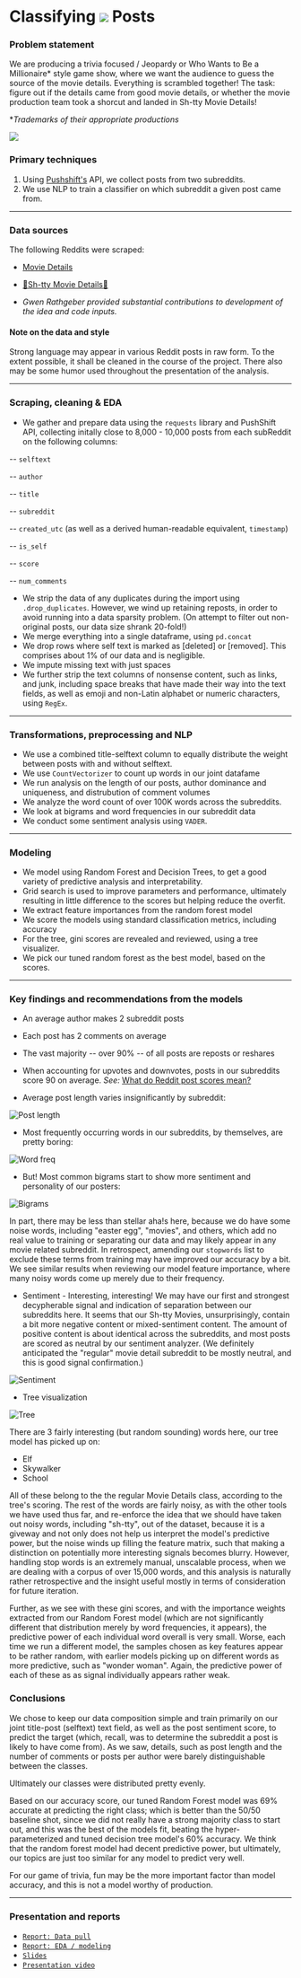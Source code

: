 # Classifying ![](./images/reddit_icon.png) Posts

### Problem statement

We are producing a trivia focused / Jeopardy or Who Wants to Be a Millionaire* style game show, where we want the audience to guess the source of the movie details. Everything is scrambled together! The task: figure out if the details came from good movie details, or whether the movie production team took a shorcut and landed in Sh-tty Movie Details!

*_Trademarks of their appropriate productions_

![](https://www.bigraildiversity.co.uk/wp-content/uploads/2018/10/Night-at-the-Movies-Converted-900x600.png)

### Primary techniques

1. Using [Pushshift's](https://github.com/pushshift/api) API, we collect posts from two subreddits.
2. We use NLP to train a classifier on which subreddit a given post came from.
  
---

### Data sources

The following Reddits were scraped:

* [Movie Details](https://www.reddit.com/r/MovieDetails/)
* [💩Sh-tty Movie Details💩](https://www.reddit.com/r/shittymoviedetails/)

* _Gwen Rathgeber provided substantial contributions to development of the idea and code inputs._


#### Note on the data and style

Strong language may appear in various Reddit posts in raw form. To the extent possible, it shall be cleaned in the course of the project. There also may be some humor used throughout the presentation of the analysis.

---

### Scraping, cleaning & EDA

* We gather and prepare data using the `requests` library and PushShift API, collecting initally close to 8,000 - 10,000 posts from each subReddit on the following columns:

-- `selftext`

-- `author`

-- `title`

-- `subreddit`

-- `created_utc` (as well as a derived human-readable equivalent, `timestamp`)

-- `is_self`

-- `score`

-- `num_comments`

* We strip the data of any duplicates during the import using `.drop_duplicates`. However, we wind up retaining reposts, in order to avoid running into a data sparsity problem. (On attempt to filter out non-original posts, our data size shrank 20-fold!)
* We merge everything into a single dataframe, using `pd.concat`
* We drop rows where self text is marked as [deleted] or [removed]. This comprises about 1% of our data and is negligible.
* We impute missing text with just spaces
* We further strip the text columns of nonsense content, such as links, and junk, including space breaks that have made their way into the text fields, as well as emoji and non-Latin alphabet or numeric characters, using `RegEx`.

--- 

### Transformations, preprocessing and NLP

* We use a combined title-selftext column to equally distribute the weight between posts with and without selftext.
* We use `CountVectorizer` to count up words in our joint datafame
* We run analysis on the length of our posts, author dominance and uniqueness, and distrubution of comment volumes
* We analyze the word count of over 100K words across the subreddits.
* We look at bigrams and word frequencies in our subreddit data
* We conduct some sentiment analysis using `VADER`.

---

### Modeling

* We model using Random Forest and Decision Trees, to get a good variety of predictive analysis and interpretability.
* Grid search is used to improve parameters and performance, ultimately resulting in little difference to the scores but helping reduce the overfit.
* We extract feature importances from the random forest model
* We score the models using standard classification metrics, including accuracy
* For the tree, gini scores are revealed and reviewed, using a tree visualizer.
* We pick our tuned random forest as the best model, based on the scores.
  
---

### Key findings and recommendations from the models

* An average author makes 2 subreddit posts 
* Each post has 2 comments on average
* The vast majority -- over 90% -- of all posts are reposts or reshares
* When accounting for upvotes and downvotes, posts in our subreddits score 90 on average. _See:_ [What do Reddit post scores mean?](https://www.reddit.com/wiki/faq#wiki_how_is_a_submission.27s_score_determined.3F)

* Average post length varies insignificantly by subreddit:

![Post length](./images/post_length.png)

* Most frequently occurring words in our subreddits, by themselves, are pretty boring:

![Word freq](./images/word_freq.png)

* But! Most common bigrams start to show more sentiment and personality of our posters:

![Bigrams](./images/bigrams.png)

In part, there may be less than stellar aha!s here, because we do have some noise words, including "easter egg", "movies", and others, which add no real value to training or separating our data and may likely appear in any movie related subreddit. In retrospect, amending our `stopwords` list to exclude these terms from training may have improved our accuracy by a bit. We see similar results when reviewing our model feature importance, where many noisy words come up merely due to their frequency.

* Sentiment - Interesting, interesting! We may have our first and strongest decypherable signal and indication of separation between our subreddits here. It seems that our Sh-tty Movies, unsurprisingly, contain a bit more negative content or mixed-sentiment content. The amount of positive content is about identical across the subreddits, and most posts are scored as neutral by our sentiment analyzer. (We definitely anticipated the "regular" movie detail subreddit to be mostly neutral, and this is good signal confirmation.)

![Sentiment](./images/sentiment.jpg)

* Tree visualization

![Tree](./images/tree.png)

There are 3 fairly interesting (but random sounding) words here, our tree model has picked up on:

* Elf
* Skywalker
* School

All of these belong to the the regular Movie Details class, according to the tree's scoring. The rest of the words are fairly noisy, as with the other tools we have used thus far, and re-enforce the idea that we should have taken out noisy words, including "sh-tty", out of the dataset, because it is a giveway and not only does not help us interpret the model's predictive power, but the noise winds up filling the feature matrix, such that making a distinction on potentially more interesting signals becomes blurry. However, handling stop words is an extremely manual, unscalable process, when we are dealing with a corpus of over 15,000 words, and this analysis is naturally rather retrospective and the insight useful mostly in terms of consideration for future iteration.

Further, as we see with these gini scores, and with the importance weights extracted from our Random Forest model (which are not significantly different that distribution merely by word frequencies, it appears), the predictive power of each individual word overall is very small. Worse, each time we run a different model, the samples chosen as key features appear to be rather random, with earlier models picking up on different words as more predictive, such as "wonder woman". Again, the predictive power of each of these as as signal individually appears rather weak.

### Conclusions

We chose to keep our data composition simple and train primarily on our joint title-post (selftext) text field, as well as the post sentiment score, to predict the target (which, recall, was to determine the subreddit a post is likely to have come from). As we saw, details, such as post length and the number of comments or posts per author were barely distinguishable between the classes.

Ultimately our classes were distributed pretty evenly.

Based on our accuracy score, our tuned Random Forest model was 69% accurate at predicting the right class; which is better than the 50/50 baseline shot, since we did not really have a strong majority class to start out, and this was the best of the models fit, beating the hyper-parameterized and tuned decision tree model's 60% accuracy. We think that the random forest model had decent predictive power, but ultimately, our topics are just too similar for any model to predict very well.

For our game of trivia, fun may be the more important factor than model accuracy, and this is not a model worthy of production.

---

### Presentation and reports

* [`Report: Data pull`](./code/Project-3-Scraping-Subreddits-data-pull.ipynb)
* [`Report: EDA / modeling`](./code/Project-3-Scraping-Subreddits-EDA-Modeling.ipynb)
* [`Slides`](https://docs.google.com/presentation/d/1774txe5GKxSPmvsxLAopb4RNMH6vJHXzSnMIYKXwLMk/edit?usp=sharing)
* [`Presentation video`](https://drive.google.com/file/d/1wguvFyjpld7Fv8wK31mQ816ZGOQcMxd0/view?usp=sharing)
